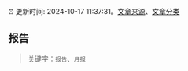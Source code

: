:alarm_clock: 更新时间: 2024-10-17 11:37:31。[文章来源](/README.md)、[文章分类](/TAGS.md)

## 报告


> 关键字：`报告`、`月报`



